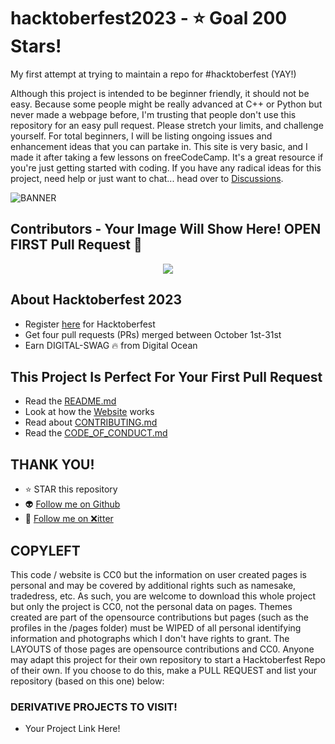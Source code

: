 

# hacktoberfest2023 - ⭐ Goal 200 Stars!
My first attempt at trying to maintain a repo for #hacktoberfest (YAY!)

Although this project is intended to be beginner friendly, it should not be easy. Because some people might be really advanced at C++ or Python but never made a webpage before, I'm trusting that people don't use this repository for an easy pull request. Please stretch your limits, and challenge yourself. For total beginners, I will be listing ongoing issues and enhancement ideas that you can partake in. This site is very basic, and I made it after taking a few lessons on freeCodeCamp. It's a great resource if you're just getting started with coding. If you have any radical ideas for this project, need help or just want to chat... head over to [Discussions](https://github.com/omicreativedev/hacktoberfest2023/discussions).

![BANNER](https://repository-images.githubusercontent.com/701103132/df77a062-b115-4b01-8c8e-a5d7d9ebd6c7)

## Contributors - Your Image Will Show Here! OPEN FIRST Pull Request 🎉

<div align="center">
<a href="https://github.com/omicreativedev/hacktoberfest2023/graphs/contributors">
<img src="https://contrib.rocks/image?repo=omicreativedev/hacktoberfest2023">
</a>
</div>

## About Hacktoberfest 2023

* Register [here](https://hacktoberfest.digitalocean.com) for Hacktoberfest 
* Get four pull requests (PRs) merged between October 1st-31st 
* Earn DIGITAL-SWAG 🔥 from Digital Ocean

## This Project Is Perfect For Your First Pull Request

* Read the [README.md](https://github.com/omicreativedev/hacktoberfest2023/blob/main/README.md)
* Look at how the [Website](https://omicreativedev.github.io/hacktoberfest2023/) works
* Read about [CONTRIBUTING.md](https://github.com/omicreativedev/hacktoberfest2023/blob/main/CONTRIBUTING.md)
* Read the [CODE_OF_CONDUCT.md](https://github.com/omicreativedev/hacktoberfest2023/blob/main/CODE_OF_CONDUCT.md)

## THANK YOU!
* ⭐ STAR this repository
* 👽 [Follow me on Github](https://github.com/omicreativedev)
* 🐤 [Follow me on ❌itter](https://twitter.com/omicreativedev)

## COPYLEFT
This code / website is CC0 but the information on user created pages is personal and may be covered by additional rights such as namesake, tradedress, etc. As such, you are welcome to download this whole project but only the project is CC0, not the personal data on pages. Themes created are part of the opensource contributions but pages (such as the profiles in the /pages folder) must be WIPED of all personal identifying information and photographs which I don't have rights to grant. The LAYOUTS of those pages are opensource contributions and CC0. Anyone may adapt this project for their own repository to start a Hacktoberfest Repo of their own. If you choose to do this, make a PULL REQUEST and list your repository (based on this one) below:
### DERIVATIVE PROJECTS TO VISIT!
* Your Project Link Here!
